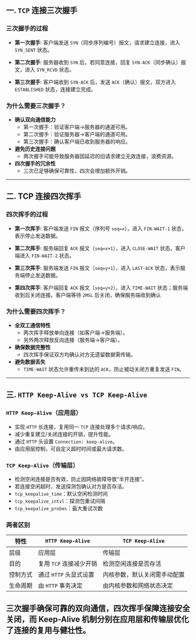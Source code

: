 ## 一. `TCP` 连接三次握手

### 三次握手的过程
- **第一次握手**: 客户端发送 `SYN`（同步序列编号）报文，请求建立连接，进入 `SYN_SENT` 状态。

- **第二次握手**: 服务器收到 `SYN` 后，若同意连接，回复 `SYN-ACK`（同步确认）报文，进入 `SYN_RCVD` 状态。

- **第三次握手**: 客户端收到 `SYN-ACK` 后，发送 `ACK`（确认）报文，双方进入 `ESTABLISHED` 状态，连接建立完成。

### 为什么需要三次握手？
- **确认双向通信能力**  
  - 第一次握手：验证客户端→服务器的通道可用。  
  - 第二次握手：验证服务器→客户端的通道可用。  
  - 第三次握手：确认客户端已收到服务器的响应。  
- **避免历史连接问题**  
  - 两次握手可能导致服务器因延迟的旧请求建立无效连接，浪费资源。  
- **四次握手的冗余性**  
  - 三次已足够确保可靠性，四次会增加额外开销。

---

## 二. TCP 连接四次挥手

### 四次挥手的过程
- **第一次挥手**: 客户端发送 `FIN` 报文（序列号 `seq=x`），进入 `FIN-WAIT-1` 状态，表示停止发送数据。

- **第二次挥手**: 服务端回复 `ACK` 报文（`seq=x+1`），进入 `CLOSE-WAIT` 状态，客户端进入 `FIN-WAIT-2` 状态。

- **第三次挥手**: 服务端发送 `FIN` 报文（`seq=y+1`），进入 `LAST-ACK` 状态，表示服务端停止发送数据。

- **第四次挥手**: 客户端回复 `ACK` 报文（`seq=y+2`），进入 `TIME-WAIT` 状态；服务端收到后关闭连接。客户端等待 `2MSL` 后关闭，确保服务端收到确认

### 为什么需要四次挥手？
- **全双工通信特性**  
  - 两次挥手释放单向连接（如客户端→服务端）。  
  - 另外两次释放反向连接（服务端→客户端）。  
- **确保数据完整性**  
  - 四次挥手保证双方均确认对方无遗留数据需传输。  
- **避免数据丢失**  
  - `TIME-WAIT` 状态允许重传未到达的 `ACK`，防止被动关闭方重复发送 `FIN`。

---

## 三. `HTTP Keep-Alive vs TCP Keep-Alive`

### `HTTP Keep-Alive`（应用层）
- 实现 `HTTP` 长连接，复用同一 `TCP` 连接处理多个请求/响应。  
- 减少重复建立/关闭连接的开销，提升性能。  
- 通过 `HTTP` 头设置 `Connection: keep-alive`。  
- 由应用层控制，可自定义超时时间或最大请求数。

### `TCP Keep-Alive`（传输层）
- 检测空闲连接是否有效，防止因网络故障导致“半开连接”。  
- 若连接空闲超时，发送探测包确认对方是否存活。    
- `tcp_keepalive_time`：默认空闲检测时间
- `tcp_keepalive_intvl`：探测包重试间隔  
- `tcp_keepalive_probes`：最大重试次数

### 两者区别
| **特性**       | **`HTTP Keep-Alive`**                | **`TCP Keep-Alive`**               |
|----------------|------------------------------------|-----------------------------------|
| 层级           | 应用层                             | 传输层                           |
| 目的           | 复用 `TCP` 连接减少开销              | 检测空闲连接是否存活              |
| 控制方式       | 通过 `HTTP` 头显式设置               | 内核参数，默认关闭需手动配置       |
| 生命周期       | 由 `HTTP` 事务决定                   | 由内核参数和网络状态决定           |

三次握手确保可靠的双向通信，四次挥手保障连接安全关闭，而 Keep-Alive 机制分别在应用层和传输层优化了连接的复用与健壮性。
---
